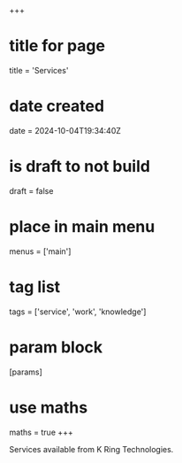 +++
# title for page
title = 'Services'
# date created
date = 2024-10-04T19:34:40Z
# is draft to not build
draft = false
# place in main menu
menus = ['main']
# tag list
tags = ['service', 'work', 'knowledge']
# param block
[params]
# use maths
maths = true
+++

Services available from K Ring Technologies.
